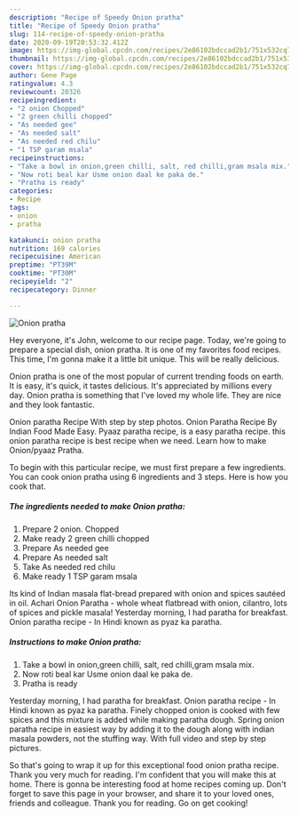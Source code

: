 ```yaml
---
description: "Recipe of Speedy Onion pratha"
title: "Recipe of Speedy Onion pratha"
slug: 114-recipe-of-speedy-onion-pratha
date: 2020-09-19T20:53:32.412Z
image: https://img-global.cpcdn.com/recipes/2e86102bdccad2b1/751x532cq70/onion-pratha-recipe-main-photo.jpg
thumbnail: https://img-global.cpcdn.com/recipes/2e86102bdccad2b1/751x532cq70/onion-pratha-recipe-main-photo.jpg
cover: https://img-global.cpcdn.com/recipes/2e86102bdccad2b1/751x532cq70/onion-pratha-recipe-main-photo.jpg
author: Gene Page
ratingvalue: 4.3
reviewcount: 20326
recipeingredient:
- "2 onion Chopped"
- "2 green chilli chopped"
- "As needed gee"
- "As needed salt"
- "As needed red chilu"
- "1 TSP garam msala"
recipeinstructions:
- "Take a bowl in onion,green chilli, salt, red chilli,gram msala mix."
- "Now roti beal kar Usme onion daal ke paka de."
- "Pratha is ready"
categories:
- Recipe
tags:
- onion
- pratha

katakunci: onion pratha 
nutrition: 169 calories
recipecuisine: American
preptime: "PT39M"
cooktime: "PT30M"
recipeyield: "2"
recipecategory: Dinner

---
```



![Onion pratha](https://img-global.cpcdn.com/recipes/2e86102bdccad2b1/751x532cq70/onion-pratha-recipe-main-photo.jpg)

Hey everyone, it's John, welcome to our recipe page. Today, we're going to prepare a special dish, onion pratha. It is one of my favorites food recipes. This time, I'm gonna make it a little bit unique. This will be really delicious.

Onion pratha is one of the most popular of current trending foods on earth. It is easy, it's quick, it tastes delicious. It's appreciated by millions every day. Onion pratha is something that I've loved my whole life. They are nice and they look fantastic.

Onion paratha Recipe With step by step photos. Onion Paratha Recipe By Indian Food Made Easy. Pyaaz paratha recipe, is a easy paratha recipe. this onion paratha recipe is best recipe when we need. Learn how to make Onion/pyaaz Pratha.


To begin with this particular recipe, we must first prepare a few ingredients. You can cook onion pratha using 6 ingredients and 3 steps. Here is how you cook that.

<!--inarticleads1-->

##### The ingredients needed to make Onion pratha:

1. Prepare 2 onion. Chopped
1. Make ready 2 green chilli chopped
1. Prepare As needed gee
1. Prepare As needed salt
1. Take As needed red chilu
1. Make ready 1 TSP garam msala


Its kind of Indian masala flat-bread prepared with onion and spices sautéed in oil. Achari Onion Paratha - whole wheat flatbread with onion, cilantro, lots of spices and pickle masala! Yesterday morning, I had paratha for breakfast. Onion paratha recipe - In Hindi known as pyaz ka paratha. 

<!--inarticleads2-->

##### Instructions to make Onion pratha:

1. Take a bowl in onion,green chilli, salt, red chilli,gram msala mix.
1. Now roti beal kar Usme onion daal ke paka de.
1. Pratha is ready


Yesterday morning, I had paratha for breakfast. Onion paratha recipe - In Hindi known as pyaz ka paratha. Finely chopped onion is cooked with few spices and this mixture is added while making paratha dough. Spring onion paratha recipe in easiest way by adding it to the dough along with indian masala powders, not the stuffing way. With full video and step by step pictures. 

So that's going to wrap it up for this exceptional food onion pratha recipe. Thank you very much for reading. I'm confident that you will make this at home. There is gonna be interesting food at home recipes coming up. Don't forget to save this page in your browser, and share it to your loved ones, friends and colleague. Thank you for reading. Go on get cooking!
